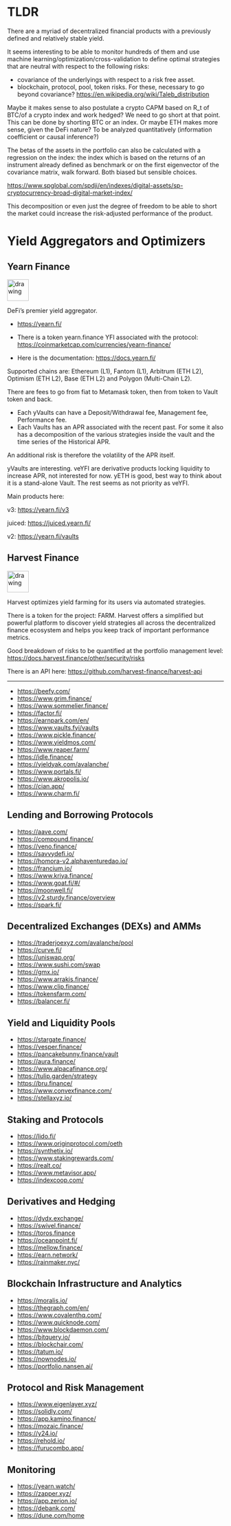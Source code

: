 # TLDR

There are a myriad of decentralized financial products with a previously defined and relatively stable yield.


It seems interesting to be able to monitor hundreds of them and use machine learning/optimization/cross-validation to define optimal strategies that are neutral with respect to the following risks:
- covariance of the underlyings with respect to a risk free asset.
- blockchain, protocol, pool, token risks. For these, necessary to go beyond covariance? https://en.wikipedia.org/wiki/Taleb_distribution

Maybe it makes sense to also postulate a crypto CAPM based on R_t of BTC/of a crypto index and work hedged? We need to go short at that point. This can be done by shorting BTC or an index. Or maybe ETH makes more sense, given the DeFi nature? To be analyzed quantitatively (information coefficient or causal inference?)

The betas of the assets in the portfolio can also be calculated with a regression on the index: the index which is based on the returns of an instrument already defined as benchmark or on the first eigenvector of the covariance matrix, walk forward. Both biased but sensible choices.

https://www.spglobal.com/spdji/en/indexes/digital-assets/sp-cryptocurrency-broad-digital-market-index/

This decomposition or even just the degree of freedom to be able to short the market could increase the risk-adjusted performance of the product.

# Yield Aggregators and Optimizers

## Yearn Finance

<img src="https://s2.coinmarketcap.com/static/img/coins/64x64/5864.png" alt="drawing" width="50"/>

DeFi’s premier yield aggregator.

- https://yearn.fi/

- There is a token yearn.finance YFI associated with the protocol: https://coinmarketcap.com/currencies/yearn-finance/

- Here is the documentation: https://docs.yearn.fi/

Supported chains are: Ethereum (L1), Fantom (L1), Arbitrum (ETH L2), Optimism (ETH L2), Base (ETH L2) and Polygon (Multi-Chain L2).

There are fees to go from fiat to Metamask token, then from token to Vault token and back.

- Each yVaults can have a Deposit/Withdrawal fee, Management fee, Performance fee.
- Each Vaults has an APR associated with the recent past. For some it also has a decomposition of the various strategies inside the vault and the time series of the Historical APR.

An additional risk is therefore the volatility of the APR itself.

yVaults are interesting. veYFI are derivative products locking liquidity to increase APR, not interested for now. yETH is good, best way to think about it is a stand-alone Vault. The rest seems as not priority as veYFI.

Main products here:

v3: https://yearn.fi/v3

juiced: https://juiced.yearn.fi/

v2: https://yearn.fi/vaults

## Harvest Finance

<img src="https://pbs.twimg.com/profile_images/1658053645802274816/DJKnLw7r_400x400.png" alt="drawing" width="50"/>

Harvest optimizes yield farming for its users via automated strategies.

There is a token for the project: FARM. Harvest offers a simplified but powerful platform to discover yield strategies all across the decentralized finance ecosystem and helps you keep track of important performance metrics. 

Good breakdown of risks to be quantified at the portfolio management level:
https://docs.harvest.finance/other/security/risks

There is an API here: https://github.com/harvest-finance/harvest-api

-----

- https://beefy.com/
- https://www.grim.finance/
- https://www.sommelier.finance/
- https://factor.fi/
- https://earnpark.com/en/
- https://www.vaults.fyi/vaults
- https://www.pickle.finance/
- https://www.yieldmos.com/
- https://www.reaper.farm/
- https://idle.finance/
- https://yieldyak.com/avalanche/
- https://www.portals.fi/
- https://www.akropolis.io/
- https://cian.app/
- https://www.charm.fi/

## Lending and Borrowing Protocols

- https://aave.com/
- https://compound.finance/
- https://veno.finance/
- https://savvydefi.io/
- https://homora-v2.alphaventuredao.io/
- https://francium.io/
- https://www.kriya.finance/
- https://www.goat.fi/#/
- https://moonwell.fi/
- https://v2.sturdy.finance/overview
- https://spark.fi/

## Decentralized Exchanges (DEXs) and AMMs

- https://traderjoexyz.com/avalanche/pool
- https://curve.fi/
- https://uniswap.org/
- https://www.sushi.com/swap
- https://gmx.io/
- https://www.arrakis.finance/
- https://www.clip.finance/
- https://tokensfarm.com/
- https://balancer.fi/


## Yield and Liquidity Pools

- https://stargate.finance/
- https://vesper.finance/
- https://pancakebunny.finance/vault
- https://aura.finance/
- https://www.alpacafinance.org/
- https://tulip.garden/strategy
- https://bru.finance/
- https://www.convexfinance.com/
- https://stellaxyz.io/


## Staking and Protocols

- https://lido.fi/
- https://www.originprotocol.com/oeth
- https://synthetix.io/
- https://www.stakingrewards.com/
- https://realt.co/
- https://www.metavisor.app/
- https://indexcoop.com/


## Derivatives and Hedging

- https://dydx.exchange/
- https://swivel.finance/
- https://toros.finance
- https://oceanpoint.fi/
- https://mellow.finance/
- https://earn.network/
- https://rainmaker.nyc/


## Blockchain Infrastructure and Analytics

- https://moralis.io/
- https://thegraph.com/en/
- https://www.covalenthq.com/
- https://www.quicknode.com/
- https://www.blockdaemon.com/
- https://bitquery.io/
- https://blockchair.com/
- https://tatum.io/
- https://nownodes.io/
- https://portfolio.nansen.ai/

## Protocol and Risk Management

- https://www.eigenlayer.xyz/
- https://solidly.com/
- https://app.kamino.finance/
- https://mozaic.finance/
- https://y24.io/
- https://rehold.io/
- https://furucombo.app/

## Monitoring

- https://yearn.watch/
- https://zapper.xyz/
- https://app.zerion.io/
- https://debank.com/
- https://dune.com/home
